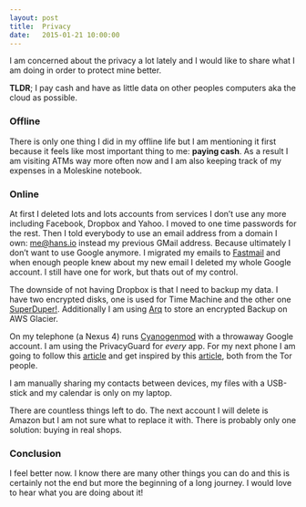 ```yaml
---
layout: post
title:  Privacy
date:   2015-01-21 10:00:00
---
```


I am concerned about the privacy a lot lately and I would like to share what I am doing in order to protect mine better.

__TLDR__; I pay cash and have as little data on other peoples computers aka the cloud as possible.

### Offline

There is only one thing I did in my offline life but I am mentioning it first because it feels like most important thing to me: __paying cash__. As a result I am visiting ATMs way more often now and I am also keeping track of my expenses in a Moleskine notebook.

### Online

At first I deleted lots and lots accounts from services I don’t use any more including Facebook, Dropbox and Yahoo. I moved to one time passwords for the rest. Then I told everybody to use an email address from a domain I own: me@hans.io instead my previous GMail address. Because ultimately I don’t want to use Google anymore. I migrated my emails to [Fastmail](https://www.fastmail.com) and when enough people knew about my new email I deleted my whole Google account. I still have one for work, but thats out of my control.

The downside of not having Dropbox is that I need to backup my data. I have two encrypted disks, one is used for Time Machine and the other one [SuperDuper!](http://www.shirt-pocket.com/SuperDuperDescription.html). Additionally I am using [Arq](http://www.haystacksoftware.com/arq) to store an encrypted Backup on AWS Glacier.

On my telephone (a Nexus 4) runs [Cyanogenmod](http://www.cyanogenmod.com) with a throwaway Google account. I am using the PrivacyGuard for _every_ app. For my next phone I am going to follow this [article](https://blog.torproject.org/blog/mission-impossible-hardening-android-security-and-privacy) and get inspired by this [article](https://people.torproject.org/~ioerror/skunkworks/moto_e/), both from the Tor people.

I am manually sharing my contacts between devices, my files with a USB-stick and my calendar is only on my laptop.

There are countless things left to do. The next account I will delete is Amazon but I am not sure what to replace it with. There is probably only one solution: buying in real shops.

### Conclusion

I feel better now. I know there are many other things you can do and this is certainly not the end but more the beginning of a long journey. I would love to hear what you are doing about it!
